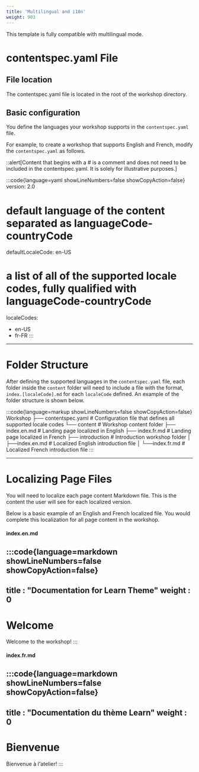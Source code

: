 ```yaml
---
title: 'Multilingual and i18n'
weight: 903
---
```


This template is fully compatible with multilingual mode.

# contentspec.yaml File

## File location

The contentspec.yaml file is located in the root of the workshop directory.


## Basic configuration

You define the languages your workshop supports in the `contentspec.yaml` file.

For example, to create a workshop that supports English and French, modify the `contentspec.yaml` as follows.

::alert[Content that begins with a # is a comment and does not need to be included in the contentspec.yaml. It is solely for illustrative purposes.]

:::code{language=yaml showLineNumbers=false showCopyAction=false}
version: 2.0
# default language of the content separated as languageCode-countryCode
defaultLocaleCode: en-US
# a list of all of the supported locale codes, fully qualified with languageCode-countryCode
localeCodes:
  - en-US
  - fr-FR
:::

---

# Folder Structure

After defining the supported languages in the `contentspec.yaml` file, each folder inside the `content` folder will need to include a file with the format, `index.[localeCode].md` for each `localeCode` defined. An example of the folder structure is shown below.

:::code{language=markup showLineNumbers=false showCopyAction=false}
Workshop
├── contentspec.yaml          # Configuration file that defines all supported locale codes
└── content                   # Workshop content folder
    ├── index.en.md           # Landing page localized in English
    ├── index.fr.md           # Landing page localized in French
    ├── introduction          # Introduction workshop folder
    │    ├──index.en.md       # Localized English introduction file
    │    └──index.fr.md       # Localized French introduction file
:::

---

# Localizing Page Files

You will need to localize each page content Markdown file. This is the content the user will see for each localized version. 

Below is a basic example of an English and French localized file. You would complete this localization for all page content in the workshop.

#### index.en.md
:::code{language=markdown showLineNumbers=false showCopyAction=false}
---
title : "Documentation for Learn Theme"
weight : 0
---

# Welcome
Welcome to the workshop!
:::

#### index.fr.md
:::code{language=markdown showLineNumbers=false showCopyAction=false}
---
title : "Documentation du thème Learn"
weight : 0
---

# Bienvenue
Bienvenue à l'atelier!
:::
